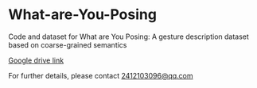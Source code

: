 # What-are-You-Posing
Code and dataset for What are You Posing: A gesture description dataset based on coarse-grained semantics

[Google drive link](https://drive.google.com/file/d/1vQq4eBSdNee1JicASIwrU0oUUR6DU3qO/view?usp=drive_link)

For further details, please contact 2412103096@qq.com
